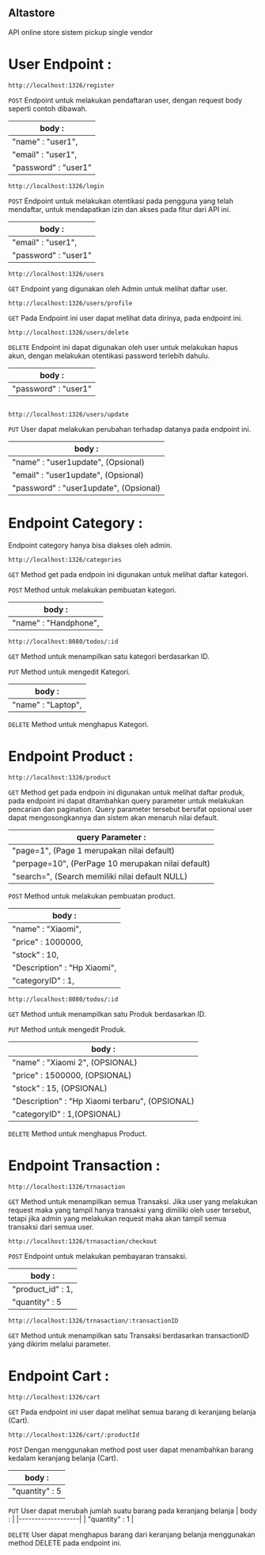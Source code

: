 ## Altastore

API online store sistem pickup single vendor

# User Endpoint :

```
http://localhost:1326/register
```

`POST` Endpoint untuk melakukan pendaftaran user, dengan request body seperti contoh dibawah.

| body :               |
|----------------------|
| "name" : "user1",    |
| "email" : "user1",   |
| "password" : "user1" |

```
http://localhost:1326/login
```

`POST` Endpoint untuk melakukan otentikasi pada pengguna yang telah mendaftar, untuk mendapatkan izin dan akses pada fitur dari API ini.

| body :               |
|----------------------|
| "email" : "user1",   |
| "password" : "user1" |

```
http://localhost:1326/users
```
`GET` Endpoint yang digunakan oleh Admin untuk melihat daftar user.

```
http://localhost:1326/users/profile
```

`GET` Pada Endpoint ini user dapat melihat data dirinya, pada endpoint ini.

```
http://localhost:1326/users/delete
```

`DELETE` Endpoint ini dapat digunakan oleh user untuk melakukan hapus akun, dengan melakukan otentikasi password terlebih dahulu.

| body :               |
|----------------------|
| "password" : "user1" |

```

http://localhost:1326/users/update
```

`PUT` User dapat melakukan perubahan terhadap datanya pada endpoint ini.

| body :                                 |
|----------------------------------------|
| "name" : "user1update", (Opsional)     |
| "email" : "user1update", (Opsional)    |
| "password" : "user1update", (Opsional) |

# Endpoint Category :
Endpoint category hanya bisa diakses oleh admin.

```
http://localhost:1326/categories
```


`GET` Method get pada endpoin ini digunakan untuk melihat daftar kategori.

`POST` Method untuk melakukan pembuatan kategori.

| body :                |
|-----------------------|
| "name" : "Handphone", |


```
http://localhost:8080/todos/:id
```

`GET` Method untuk menampilkan satu kategori berdasarkan ID.

`PUT` Method untuk mengedit Kategori.

| body :             |
|--------------------|
| "name" : "Laptop", |

`DELETE` Method untuk menghapus Kategori.


# Endpoint Product :


```
http://localhost:1326/product
```

`GET` Method get pada endpoin ini digunakan untuk melihat daftar produk, pada endpoint ini dapat ditambahkan query parameter untuk melakukan pencarian dan pagination. Query parameter tersebut bersifat opsional user dapat mengosongkannya dan sistem akan menaruh nilai default.

| query Parameter :                                  |
|----------------------------------------------------|
| "page=1", (Page 1 merupakan nilai default)         |
| "perpage=10", (PerPage 10 merupakan nilai default) |
| "search=", (Search memiliki nilai default NULL)    |

`POST` Method untuk melakukan pembuatan product.

| body :                       |
|------------------------------|
| "name" : "Xiaomi",           |
| "price" : 1000000,           |
| "stock" : 10,                |
| "Description" : "Hp Xiaomi", |
| "categoryID" : 1,            |


```
http://localhost:8080/todos/:id
```

`GET` Method untuk menampilkan satu Produk berdasarkan ID.

`PUT` Method untuk mengedit Produk.

| body :                                          |
|-------------------------------------------------|
| "name" : "Xiaomi 2", (OPSIONAL)                 |
| "price" : 1500000,  (OPSIONAL)                  |
| "stock" : 15,      (OPSIONAL)                   |
| "Description" : "Hp Xiaomi terbaru", (OPSIONAL) |
| "categoryID" : 1,(OPSIONAL)                     |

`DELETE` Method untuk menghapus Product.


# Endpoint Transaction :

```
http://localhost:1326/trnasaction
```

`GET` Method untuk menampilkan semua Transaksi. Jika user yang melakukan request maka yang tampil hanya transaksi yang dimiliki oleh user tersebut, tetapi jika admin yang melakukan request maka akan tampil semua transaksi dari semua user.

```
http://localhost:1326/trnasaction/checkout
```
`POST` Endpoint untuk melakukan pembayaran transaksi.

| body :            |
|-------------------|
| "product_id" : 1, |
| "quantity" : 5    |


```
http://localhost:1326/trnasaction/:transactionID
```
`GET` Method untuk menampilkan satu Transaksi berdasarkan transactionID yang dikirim melalui parameter.


# Endpoint Cart :

```
http://localhost:1326/cart
```
`GET` Pada endpoint ini user dapat melihat semua barang di keranjang belanja (Cart).

```
http://localhost:1326/cart/:productId
```
`POST` Dengan menggunakan method post user dapat menambahkan barang kedalam keranjang belanja (Cart).

| body :            |
|-------------------|
| "quantity" : 5    |

`PUT` User dapat merubah jumlah suatu barang pada keranjang belanja
| body :            |
|-------------------|
| "quantity" : 1    |

`DELETE` User dapat menghapus barang dari keranjang belanja menggunakan method DELETE pada endpoint ini.